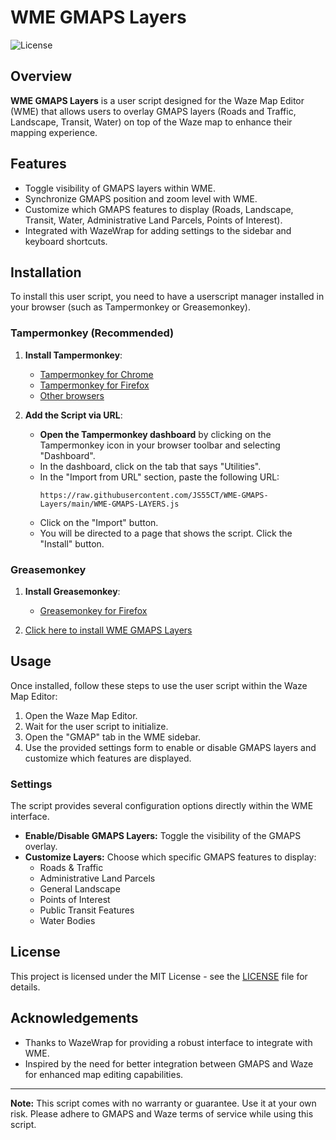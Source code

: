# WME GMAPS Layers

![License](https://img.shields.io/badge/license-MIT-blue.svg)

## Overview

**WME GMAPS Layers** is a user script designed for the Waze Map Editor (WME) that allows users to overlay GMAPS layers (Roads and Traffic, Landscape, Transit, Water) on top of the Waze map to enhance their mapping experience.

## Features

- Toggle visibility of GMAPS layers within WME.
- Synchronize GMAPS position and zoom level with WME.
- Customize which GMAPS features to display (Roads, Landscape, Transit, Water, Administrative Land Parcels, Points of Interest).
- Integrated with WazeWrap for adding settings to the sidebar and keyboard shortcuts.

## Installation

To install this user script, you need to have a userscript manager installed in your browser (such as Tampermonkey or Greasemonkey).

### Tampermonkey (Recommended)

1. **Install Tampermonkey**:
   - [Tampermonkey for Chrome](https://chrome.google.com/webstore/detail/tampermonkey/dhdgffkkebhmkfjojejmpbldmpobfkfo)
   - [Tampermonkey for Firefox](https://addons.mozilla.org/firefox/addon/tampermonkey/)
   - [Other browsers](https://www.tampermonkey.net/)

2. **Add the Script via URL**:
   - **Open the Tampermonkey dashboard** by clicking on the Tampermonkey icon in your browser toolbar and selecting "Dashboard".
   - In the dashboard, click on the tab that says "Utilities".
   - In the "Import from URL" section, paste the following URL:
     ```
     https://raw.githubusercontent.com/JS55CT/WME-GMAPS-Layers/main/WME-GMAPS-LAYERS.js
     ```
   - Click on the "Import" button.
   - You will be directed to a page that shows the script. Click the "Install" button.

### Greasemonkey

1. **Install Greasemonkey**:
   - [Greasemonkey for Firefox](https://addons.mozilla.org/en-US/firefox/addon/greasemonkey/)

2. [Click here to install WME GMAPS Layers](https://raw.githubusercontent.com/JS55CT/WME-GMAPS-Layers/main/WME-GMAPS-LAYERS.js)
## Usage

Once installed, follow these steps to use the user script within the Waze Map Editor:

1. Open the Waze Map Editor.
2. Wait for the user script to initialize.
3. Open the "GMAP" tab in the WME sidebar.
4. Use the provided settings form to enable or disable GMAPS layers and customize which features are displayed.

### Settings

The script provides several configuration options directly within the WME interface.

- **Enable/Disable GMAPS Layers:** Toggle the visibility of the GMAPS overlay.
- **Customize Layers:** Choose which specific GMAPS features to display:
  - Roads & Traffic
  - Administrative Land Parcels
  - General Landscape
  - Points of Interest
  - Public Transit Features
  - Water Bodies


## License

This project is licensed under the MIT License - see the [LICENSE](LICENSE) file for details.

## Acknowledgements

- Thanks to WazeWrap for providing a robust interface to integrate with WME.
- Inspired by the need for better integration between GMAPS and Waze for enhanced map editing capabilities.

---

**Note:** This script comes with no warranty or guarantee. Use it at your own risk. Please adhere to GMAPS and Waze terms of service while using this script.
